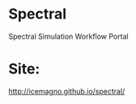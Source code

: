Spectral
=========
Spectral Simulation Workflow Portal

Site:
=========
http://icemagno.github.io/spectral/



